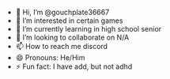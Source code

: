 - 👋 Hi, I’m @gouchplate36667
- 👀 I’m interested in certain games
- 🌱 I’m currently learning in high school senior
- 💞️ I’m looking to collaborate on N/A
- 📫 How to reach me discord
- 😄 Pronouns: He/Him
- ⚡ Fun fact: I have add, but not adhd

<!---
gouchplate36667/gouchplate36667 is a ✨ special ✨ repository because its `README.md` (this file) appears on your GitHub profile.
You can click the Preview link to take a look at your changes.
--->
